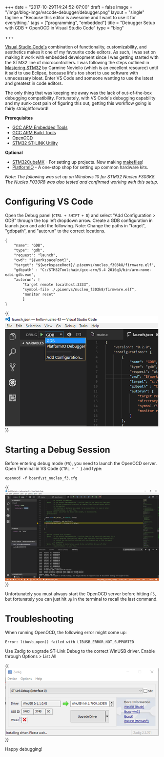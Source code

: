 +++
date = "2017-10-29T14:24:52-07:00"
draft = false
image = "/imgs/blog-imgs/vscode-debugger/debugger.png"
layout = "single"
tagline = "Because this editor is awesome and I want to use it for everything."
tags = ["programming", "embedded"]
title = "Debugger Setup with GDB + OpenOCD in Visual Studio Code"
type = "blog"

+++

[Visual Studio Code's](https://code.visualstudio.com/) combination of functionality, customizability, and aesthetics makes it one of my favourite code editors. As such, I was set on making it work with embedded development since I was getting started with the STM32 line of microcontrollers. I was following the steps outlined in [Mastering STM32](https://leanpub.com/mastering-stm32) by Carmine Noviello (which is an excellent resource) until it said to use Eclipse, because life's too short to use software with unnecessary bloat. Enter VS Code and someone wanting to use the latest and greatest in code editors.

The only thing that was keeping me away was the lack of out-of-the-box debugging compatibility. Fortunately, with VS Code's debugging capability and my sunk-cost pain of figuring this out, getting this workflow going is fairly straightforward!

**Prerequisites**

+ [GCC ARM Embedded Tools](https://launchpad.net/gcc-arm-embedded)
+ [GCC ARM Build Tools](https://gnu-mcu-eclipse.github.io/windows-build-tools/)
+ [OpenOCD](http://openocd.org/)
+ [STM32 ST-LINK Utility](http://www.st.com/en/development-tools/stsw-link004.html)

**Optional**

+ [STM32CubeMX](http://platformio.org/) - For setting up projects. Now making [makefiles](https://hackaday.com/2017/07/15/stm32cubemx-makes-makefiles/)!
+ [PlatformIO](http://platformio.org/) - A one-stop shop for setting up common hardware kits.

*Note: The following was set up on Windows 10 for STM32 Nucleo F303K8. The Nucleo F030R8 was also tested and confirmed working with this setup.*

# Configuring VS Code

Open the Debug panel (```CTRL + SHIFT + D```) and select "Add Configuration > GDB" through the top left dropdown arrow. Create a GDB configuration in launch.json and add the following. Note: Change the paths in "target", "gdbpath", and "autorun" to the correct locations.


	{
		"name": "GDB",
		"type": "gdb",
		"request": "launch",
		"cwd": "${workspaceRoot}",
		"target": "${workspaceRoot}/.pioenvs/nucleo_f303k8/firmware.elf",
		"gdbpath" : "C:/STM32Toolchain/gcc-arm/5.4 2016q3/bin/arm-none-eabi-gdb.exe",
		"autorun": [
			"target remote localhost:3333",
			"symbol-file ./.pioenvs/nucleo_f303k8/firmware.elf",
			"monitor reset"
			]
	}


{{<img caption="GDB debugger entry added after successfuly entry in launch.json file." src="/imgs/blog-imgs/vscode-debugger/gdb.png" >}}

# Starting a Debug Session

Before entering debug mode (```F5```), you need to launch the OpenOCD server. Open Terminal in VS Code (```CTRL + ` ```) and type:

	openocd -f board\st_nucleo_f3.cfg

{{<img caption="Adding breakpoints and stepping through code on an STM32 through VS Code!" src="/imgs/blog-imgs/vscode-debugger/debugger.png" >}}

Unfortunately you must always start the OpenOCD server before hitting ```F5```, but fortunately you can just hit ```Up``` in the terminal to recall the last command.

# Troubleshooting

When running OpenOCD, the following error might come up:

```text
Error: libusb_open() failed with LIBUSB_ERROR_NOT_SUPPORTED
```

Use Zadig to upgrade ST-Link Debug to the correct WinUSB driver. Enable through Options > List All

{{<img caption="Fixing faulty USB drivers on Windows 10." src="/imgs/blog-imgs/vscode-debugger/zadig.png" >}}

Happy debugging!
